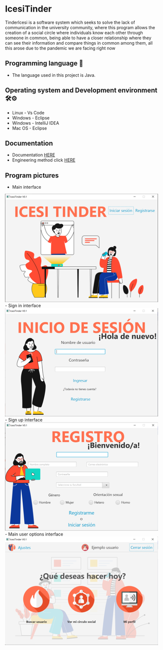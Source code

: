 # IcesiTinder

TinderIcesi is a software system which seeks to solve the lack of communication in the university community, where this program allows the creation of a social circle where individuals know each other through someone in common, being able to have a closer relationship where they can see their information and compare things in common among them, all this arose due to the pandemic we are facing right now

## Programming language 🔧
- The language used in this project is Java. 

## Operating system and Development environment 🛠️⚙️
- Linux - Vs Code
- Windows - Eclipse
- Windows - IntelliJ IDEA
- Mac OS - Eclipse

## Documentation

- Documentation [HERE](https://github.com/Dannasofiagarcia/IcesiTinder/docs/DOCUMENTACION)
- Engineering method click [HERE](https://github.com/Dannasofiagarcia/IcesiTinder/docs/Metodo_ingenieria)

## Program pictures

- Main interface 
<img src="src/view/s1.png" width = 600>
- Sign in interface
<img src="src/view/s2.png" width = 600>
- Sign up interface
<img src="src/view/s3.png" width = 600>
- Main user options interface
<img src="src/view/s4.png" width = 600>
